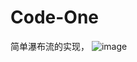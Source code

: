 # Code-One
简单瀑布流的实现，
![image](https://github.com/cxcxcxuser/Code-One/blob/master/%E7%80%91%E5%B8%83%E6%B5%81.gif)
